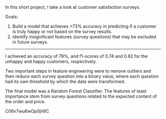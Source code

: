 In this short project, I take a look at customer satisfaction surveys.

Goals: 
1. Build a model that achieves >73% accuracy in predicting if a customer is truly happy or not based on the survey results.
2. Identify insignificant features (survey questions) that may be excluded in future surveys.

-----

I achieved an accuracy of 79%, and f1-scores of 0.74 and 0.82 for the unhappy and happy customers, respectively.

Two important steps in feature engineering were to remove outliers and then reduce each survey question into a binary value, where each question had its own threshold by which the data were transformed.

The final model was a Random Forest Classifier. The features of least importance stem from survey questions related to the expected content of the order and price.  


C06v7wu6wOp0jh6C
